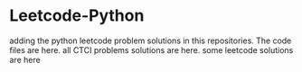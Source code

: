 # Leetcode-Python
adding the python leetcode problem solutions in this repositories. 
The code files are here.
all CTCI problems solutions are here.
some leetcode solutions are here





















































































































































































































